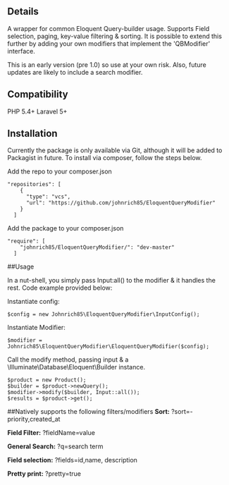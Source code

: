 ## Details
A wrapper for common Eloquent Query-builder usage. Supports Field selection, paging, key-value filtering & sorting. It is possible
to extend this further by adding your own modifiers that implement the 'QBModifier' interface.

This is an early version (pre 1.0) so use at your own risk. Also, future updates are likely to include a search modifier.

## Compatibility
PHP          5.4+
Laravel      5+

## Installation
Currently the package is only available via Git, although it will be added to Packagist in future. To install via composer, follow
the steps below.

Add the repo to your composer.json
```
"repositories": [
    {
      "type": "vcs",
      "url": "https://github.com/johnrich85/EloquentQueryModifier"
    }
  ]
```

Add the package to your composer.json
```
"require": [
    "johnrich85/EloquentQueryModifier/": "dev-master"
  ]
```

##Usage

In a nut-shell, you simply pass Input:all() to the modifier & it handles the rest. Code example provided below:

Instantiate config:
```
$config = new Johnrich85\EloquentQueryModifier\InputConfig();
```

Instantiate Modifier:
```
$modifier = Johnrich85\EloquentQueryModifier\EloquentQueryModifier($config);
```

Call the modify method, passing input & a \Illuminate\Database\Eloquent\Builder instance.
```
$product = new Product();
$builder = $product->newQuery();
$modifier->modify($builder, Input::all());
$results = $product->get();
```

##Natively supports the following filters/modifiers
**Sort:** ?sort=-priority,created_at

**Field Filter:** ?fieldName=value

**General Search:** ?q=search term

**Field selection:** ?fields=id,name, description

**Pretty print:** ?pretty=true

